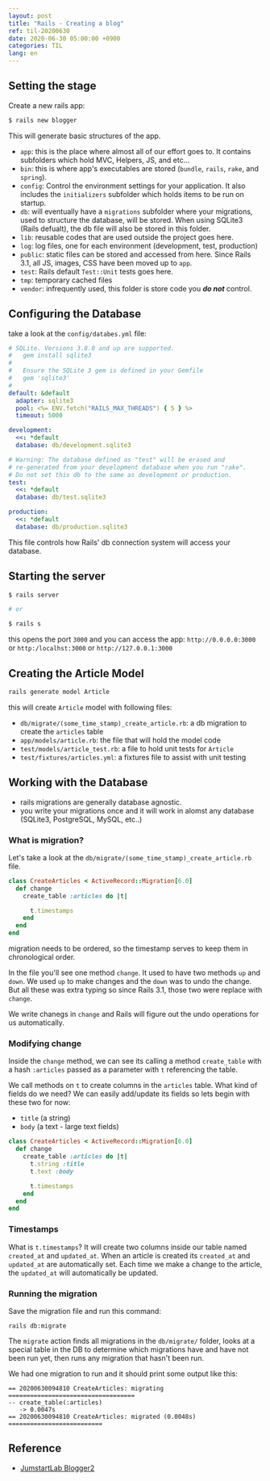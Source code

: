 ```yaml
---
layout: post
title: "Rails - Creating a blog"
ref: til-20200630
date: 2020-06-30 05:00:00 +0900
categories: TIL
lang: en
---
```


## Setting the stage

Create a new rails app:

```bash
$ rails new blogger
```

This will generate basic structures of the app.
- `app`: this is the place where almost all of our effort goes to. It contains subfolders which hold MVC, Helpers, JS, and etc...
- `bin`: this is where app's executables are stored (`bundle`, `rails`, `rake`, and `spring`).
- `config`: Control the environment settings for your application. It also includes the `initializers` subfolder which holds items to be run on startup.
- `db`: will eventually have a `migrations` subfolder where your migrations, used to structure the database, will be stored. When using SQLite3 (Rails defualt), the db file will also be stored in this folder.
- `lib`: reusable codes that are used outside the project goes here.
- `log`: log files, one for each environment (development, test, production)
- `public`: static files can be stored and accessed from here. Since Rails 3.1, all JS, images, CSS have been moved up to `app`.
- `test`: Rails default `Test::Unit` tests goes here.
- `tmp`: temporary cached files
- `vendor`: infrequently used, this folder is store code you **_do not_** control.

## Configuring the Database
take a look at the `config/databes.yml` file:
```yml
# SQLite. Versions 3.8.0 and up are supported.
#   gem install sqlite3
#
#   Ensure the SQLite 3 gem is defined in your Gemfile
#   gem 'sqlite3'
#
default: &default
  adapter: sqlite3
  pool: <%= ENV.fetch("RAILS_MAX_THREADS") { 5 } %>
  timeout: 5000

development:
  <<: *default
  database: db/development.sqlite3

# Warning: The database defined as "test" will be erased and
# re-generated from your development database when you run "rake".
# Do not set this db to the same as development or production.
test:
  <<: *default
  database: db/test.sqlite3

production:
  <<: *default
  database: db/production.sqlite3
```

This file controls how Rails' db connection system will access your database.

## Starting the server
```bash
$ rails server

# or

$ rails s
```

this opens the port `3000` and you can access the app:
`http://0.0.0.0:3000` or `http:/localhst:3000` or `http://127.0.0.1:3000`

## Creating the Article Model
```bash
rails generate model Article
```

this will create `Article` model with following files:
- `db/migrate/(some_time_stamp)_create_article.rb`: a db migration to create the `articles` table
- `app/models/article.rb`: the file that will hold the model code
- `test/models/article_test.rb`: a file to hold unit tests for `Article`
- `test/fixtures/articles.yml`: a fixtures file to assist with unit testing

## Working with the Database
- rails migrations are generally database agnostic.
- you write your migrations once and it will work in alomst any database (SQLite3, PostgreSQL, MySQL, etc..)

### What is migration?
Let's take a look at the `db/migrate/(some_time_stamp)_create_article.rb` file.

```rb
class CreateArticles < ActiveRecord::Migration[6.0]
  def change
    create_table :articles do |t|

      t.timestamps
    end
  end
end
```

migration needs to be ordered, so the timestamp serves to keep them in chronological order.

In the file you'll see one method `change`. It used to have two methods `up` and `down`. We used `up` to make changes and the `down` was to undo the change. But all these was extra typing so since Rails 3.1, those two were replace with `change`. 

We write chanegs in `change` and Rails will figure out the undo operations for us automatically.

### Modifying change

Inside the `change` method, we can see its calling a method `create_table` with a hash `:articles` passed as a parameter with `t` referencing the table.

We call methods on `t` to create columns in the `articles` table. What kind of fields do we need? We can easily add/update its fields so lets begin with these two for now:
- `title` (a string)
- `body` (a text - large text fields)

```rb
class CreateArticles < ActiveRecord::Migration[6.0]
  def change
    create_table :articles do |t|
      t.string :title
      t.text :body

      t.timestamps
    end
  end
end
```

### Timestamps
What is `t.timestamps`? It will create two columns inside our table named `created_at` and `updated_at`.
When an article is created its `created_at` and `updated_at` are automatically set. Each time we make a change
to the article, the `updated_at` will automatically be updated.

### Running the migration

Save the migration file and run this command:

```
rails db:migrate
```

The `migrate` action finds all migrations in the `db/migrate/` folder, looks at a special table in the DB to determine which migrations have and have not been run yet, then runs any migration that hasn't been run.

We had one migration to run and it should print some output like this:
```
== 20200630094810 CreateArticles: migrating ===================================
-- create_table(:articles)
   -> 0.0047s
== 20200630094810 CreateArticles: migrated (0.0048s) ==========================
```

<div class="divider"></div>

## Reference
- [JumstartLab Blogger2](http://tutorials.jumpstartlab.com/projects/blogger.html)
